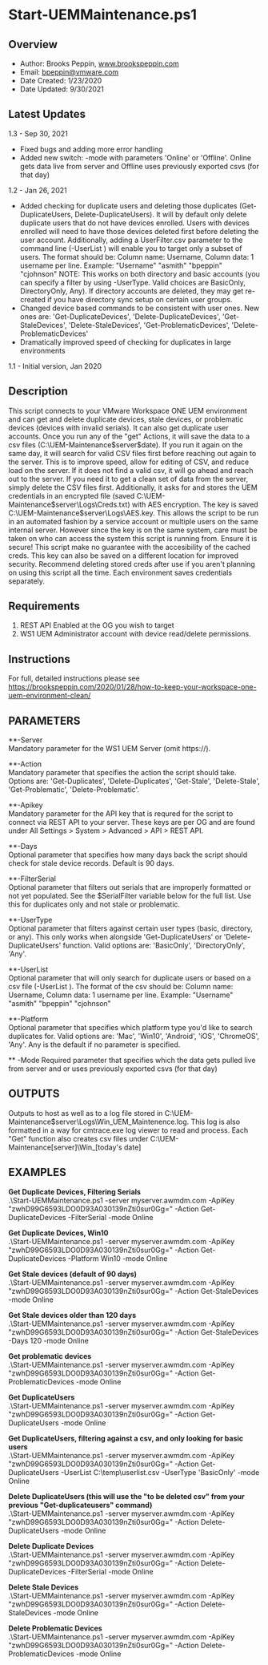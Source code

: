 # Start-UEMMaintenance.ps1

## Overview

* Author: Brooks Peppin, www.brookspeppin.com
* Email: bpeppin@vmware.com
* Date Created: 1/23/2020
* Date Updated: 9/30/2021


## Latest Updates
1.3 - Sep 30, 2021
- Fixed bugs and adding more error handling
- Added new switch: -mode with parameters 'Online' or 'Offline'. Online gets data live from server and Offline uses previously exported csvs (for that day)


1.2 - Jan 26, 2021
- Added checking for duplicate users and deleting those duplicates (Get-DuplicateUsers, Delete-DuplicateUsers). It will by default only delete duplicate users that do not have devices enrolled. Users with devices enrolled will need to have those devices
	deleted first before deleting the user account. Additionally, adding a UserFilter.csv parameter to the command line (-UserList <path to csv>) will enable you to target only a subset of users. The format should be:
	Column name: Username, Column data: 1 username per line. Example:
	"Username"
	"asmith"
	"bpeppin"
	"cjohnson"
	NOTE: This works on both directory and basic accounts (you can specify a filter by using -UserType. Valid choices are BasicOnly, DirectoryOnly, Any). If directory accounts are deleted, they may get re-created if you have directory sync setup on certain user groups. 
- Changed device based commands to be consistent with user ones. New ones are:
		'Get-DuplicateDevices', 'Delete-DuplicateDevices', 'Get-StaleDevices', 'Delete-StaleDevices', 'Get-ProblematicDevices', 'Delete-ProblematicDevices'
- Dramatically improved speed of checking for duplicates in large environments


1.1 - Initial version, Jan 2020

## Description
This script connects to your VMware Workspace ONE UEM environment and can get and delete duplicate devices, stale devices, or problematic devices (devices with invalid serials). It can also get duplicate user accounts. Once you run any of the "get" Actions, it will save the data to a csv files (C:\UEM-Maintenance\$server\$date). If you run it again on the same day, it will search for valid CSV files first before reaching out again to the server. This is to improve speed, allow for editing of CSV, and reduce load on the server. If it does not find a valid csv, it will go ahead and reach out to the server. If you need it to get a clean set of data from the server, simply delete the CSV files first. Additionally, it asks for and stores the UEM credentials in an encrypted file (saved C:\UEM-Maintenance\$server\Logs\Creds.txt) with AES encryption. The key is saved C:\UEM-Maintenance\$server\Logs\AES.key. This allows the script to be run in an automated fashion by a service account or  multiple users on the same internal server. However since the key is on the same system, care must be taken on who can access the system this script is running from. Ensure it is secure! This script make no guarantee with the accesibility of the cached creds. This key can also be saved on a different location for improved security.  Recommend deleting stored creds after use if you aren't planning on using this script all the time. Each environment saves credentials separately.

## Requirements
1. REST API Enabled at the OG you wish to target
2. WS1 UEM Administrator account with device read/delete permissions. 

## Instructions

 For full, detailed instructions please see https://brookspeppin.com/2020/01/28/how-to-keep-your-workspace-one-uem-environment-clean/
 
## PARAMETERS
**-Server  
Mandatory parameter for the WS1 UEM Server (omit https://). 

**-Action  
Mandatory parameter that specifies the action the script should take. Options are: 'Get-Duplicates', 'Delete-Duplicates', 'Get-Stale', 'Delete-Stale', 'Get-Problematic', 'Delete-Problematic'. 

**-Apikey  
Mandatory parameter for the API key that is requred for the script to connect via REST API to your server. These keys are per OG and are found under All Settings > System > Advanced > API > REST API.

**-Days  
Optional parameter that specifies how many days back the script should check for stale device records. Default is 90 days.  

**-FilterSerial  
Optional parameter that filters out serials that are improperly formatted or not yet populated. See the $SerialFilter variable below for the full list. Use this for duplicates only and not stale or problematic.

**-UserType  
Optional parameter that filters against certain user types (basic, directory, or any). This only works when alongside 'Get-DuplicateUsers' or 'Delete-DuplicateUsers' function. Valid options are: 'BasicOnly', 'DirectoryOnly', 'Any'.

**-UserList  
Optional parameter that will only search for duplicate users or based on a csv file (-UserList <path to csv>). The format of the csv should be:
	Column name: Username, Column data: 1 username per line. Example:
	"Username"
	"asmith"
	"bpeppin"
	"cjohnson"

**-Platform  
	Optional parameter that specifies which platform type you'd like to search duplicates for. Valid options are: 'Mac', 'Win10', 'Android', 'iOS', 'ChromeOS', 'Any'. Any is the default if no parameter is specified. 

** -Mode
	Required parameter that specifies which the data gets pulled live from server and or uses previously exported csvs (for that day)

## OUTPUTS
  Outputs to host as well as to a log file stored in C:\UEM-Maintenance\$server\Logs\Win_UEM_Maintenence.log. This log is also formatted in a way for cmtrace.exe log viewer to read and process. Each "Get" function also creates csv files under C:\UEM-Maintenance\[server]\Win_[today's date]
  
  ## EXAMPLES
  
**Get Duplicate Devices, Filtering Serials**  
.\Start-UEMMaintenance.ps1 -server myserver.awmdm.com -ApiKey "zwhD99G6593LDO0D93A030139nZti0sur0Gg=" -Action Get-DuplicateDevices -FilterSerial -mode Online

**Get Duplicate Devices, Win10**  
.\Start-UEMMaintenance.ps1 -server myserver.awmdm.com -ApiKey "zwhD99G6593LDO0D93A030139nZti0sur0Gg=" -Action Get-DuplicateDevices -Platform Win10 -mode Online

**Get Stale devices (default of 90 days)**  
.\Start-UEMMaintenance.ps1 -server myserver.awmdm.com -ApiKey "zwhD99G6593LDO0D93A030139nZti0sur0Gg=" -Action Get-StaleDevices -mode Online

**Get Stale devices older than 120 days**  
.\Start-UEMMaintenance.ps1 -server myserver.awmdm.com -ApiKey "zwhD99G6593LDO0D93A030139nZti0sur0Gg=" -Action Get-StaleDevices -Days 120 -mode Online

**Get problematic devices**  
.\Start-UEMMaintenance.ps1 -server myserver.awmdm.com -ApiKey "zwhD99G6593LDO0D93A030139nZti0sur0Gg=" -Action Get-ProblematicDevices -mode Online

**Get DuplicateUsers**  
.\Start-UEMMaintenance.ps1 -server myserver.awmdm.com -ApiKey "zwhD99G6593LDO0D93A030139nZti0sur0Gg=" -Action Get-DuplicateUsers -mode Online

**Get DuplicateUsers, filtering against a csv, and only looking for basic users**  
.\Start-UEMMaintenance.ps1 -server myserver.awmdm.com -ApiKey "zwhD99G6593LDO0D93A030139nZti0sur0Gg=" -Action Get-DuplicateUsers -UserList C:\temp\userlist.csv -UserType 'BasicOnly' -mode Online

**Delete DuplicateUsers (this will use the "to be deleted csv" from your previous "Get-duplicateusers" command)**  
.\Start-UEMMaintenance.ps1 -server myserver.awmdm.com -ApiKey "zwhD99G6593LDO0D93A030139nZti0sur0Gg=" -Action Delete-DuplicateUsers -mode Online

**Delete Duplicate Devices**  
.\Start-UEMMaintenance.ps1 -server myserver.awmdm.com -ApiKey "zwhD99G6593LDO0D93A030139nZti0sur0Gg="  -Action Delete-DuplicateDevices -FilterSerial -mode Online

**Delete Stale Devices**  
.\Start-UEMMaintenance.ps1 -server myserver.awmdm.com -ApiKey "zwhD99G6593LDO0D93A030139nZti0sur0Gg="  -Action Delete-StaleDevices -mode Online

**Delete Problematic Devices**  
.\Start-UEMMaintenance.ps1 -server myserver.awmdm.com -ApiKey "zwhD99G6593LDO0D93A030139nZti0sur0Gg="  -Action Delete-ProblematicDevices -mode Online